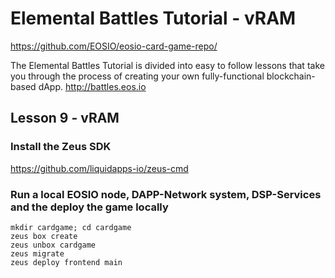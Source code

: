 # Elemental Battles Tutorial - vRAM

https://github.com/EOSIO/eosio-card-game-repo/


The Elemental Battles Tutorial is divided into easy to follow lessons that take you through the process of creating your own fully-functional blockchain-based dApp. http://battles.eos.io

## Lesson 9 - vRAM
### Install the Zeus SDK

https://github.com/liquidapps-io/zeus-cmd

### Run a local EOSIO node, DAPP-Network system, DSP-Services and the deploy the game locally
```
mkdir cardgame; cd cardgame
zeus box create
zeus unbox cardgame
zeus migrate
zeus deploy frontend main
```


